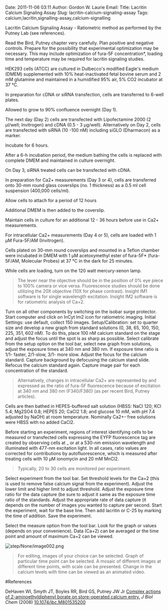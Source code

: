 Date: 2011-11-06 03:11
Author: Gordon W. Laurie
Email: 
Title: Lacritin Calcium Signaling Assay
Slug: lacritin-calcium-signaling-assay
Tags: calcium,lacritin,signalling-assay,calcium-signalling

Lacritin Calcium Signaling Assay - Ratiometric method as performed by the Putney Lab (see references).









Read the Bird, Putney chapter very carefully.  Plan positive and negative controls.  Prepare for the possibility that experimental optimization may be necessary.  This may include optimization of fura-5F concentration*, loading time and temperature may be required for lacritin signaling studies.



HEK293 cells (ATCC) are cultured in Dulbecco's modified Eagle's medium (DMEM) supplemented with 10% heat-inactivated fetal bovine serum and 2 mM glutamine and maintained in a humidified 95% air, 5% CO2 incubator at 37 °C.



In preparation for cDNA or siRNA transfection, cells are transferred to 6-well plates.



Allowed to grow to 90% confluence overnight (Day 1).



The next day (Day 2) cells are transfected with Lipofectamine 2000 (2 µl/well; Invitrogen) and cDNA (0.5 - 3 µg/well).  Alternatively on Day 2, cells are transfected with siRNA (10 -100 nM) including siGLO (Dharmacon) as a marker. 



Incubate for 6 hours.



After a 6-h incubation period, the medium bathing the cells is replaced with complete DMEM and maintained in culture overnight.



On Day 3, siRNA treated cells can be transfected with cDNA. 



In preparation for Ca2+ measurements (Day 3 or 4), cells are transferred onto 30-mm round glass coverslips (no. 1 thickness) as a 0.5 ml cell suspension (400,000 cells/ml).



Allow cells to attach for a period of 12 hours



Additional DMEM is then added to the coverslip.



Maintain cells in culture for an additional 12 - 36 hours before use in Ca2+ measurements.



For intracellular Ca2+ measurements (Day 4 or 5), cells are loaded with 1 µM Fura-5F/AM (Invitrogen). 



Cells plated on 30-mm round coverslips and mounted in a Teflon chamber were incubated in DMEM with 1 µM acetoxymethyl ester of fura-5F* (fura-5F/AM, Molecular Probes) at 37 °C in the dark for 25 minutes.



While cells are loading, turn on the 120 watt mercury-xenon lamp. 


>The lever near the objective should be in the position of 0% eye piece  to 100% camera or vice versa.  Fluorescence studies should be done utilizing the 20X objective (10X for phase contrast).  Insight IM1 software is for single wavelength excitation. Insight IM2 software is for ratiometric analysis of Ca+2.


Turn on all other components by switching on the isobar surge protector.  Start computer and click on InCyt Im2 icon for ratiometric imaging. Initial Settings: use default, collect 150 images.  Setup/Calibration: set <frame size> to quarter size and develop a new graph from standard solutions (0, 38, 65, 100, 150, 225, 351, 602 nM). To do this, place 100 nM calcium standard on the stage and adjust the focus until the spot is as sharp as possible.  Select calibrate from the setup option on the tool bar, select new graph from solutions, adjust the exposure times at 340 nm and 380 nm.  If exposure time ratio is 1/1- faster, 2/1-slow, 3/1- more slow.  Adjust the focus for the calcium standard.  Capture background by defocusing the calcium stand slide.  Refocus the calcium standard again.  Capture image pair for each concentration of the standard.  


>Alternatively, changes in intracellular Ca2+ are represented by and expressed as the ratio of fura-5F fluorescence because of excitation at 340 nm and 380 nm (F340/F380) (as per recent Bird, Putney articles).


Cells are then bathed in HEPES-buffered salt solution (HBSS: NaCl 120; KCl 5.4; Mg2SO4 0.8; HEPES 20; CaCl2 1.8; and glucose 10 mM, with pH 7.4 adjusted by NaOH) at room temperature. Nominally Ca2+- free solutions were HBSS with no added CaCl2. 



Before starting an experiment, regions of interest identifying cells to be measured or transfected cells expressing the EYFP fluorescence tag are created by observing cells at _ or at a 530-nm emission wavelength and illuminated with 477-nm excitation light. In all cases, ratio values are corrected for contributions by autofluorescence, which is measured after treating cells with 10 µM ionomycin and 20 mM MnCl2.


>Typically, 20 to 30 cells are monitored per experiment. 


Select experiment from the tool bar.  Set threshold levels for the Ca+2 (this is used to remove false calcium signal from the experiment).  Adjust the lower limit and higher limit to adjust threshold.  Adjust the exposure time ratio for the data capture (be sure to adjust it same as the exposure time ratio of the standards.  Adjust the appropriate rate of data capture (it depends on the number of images you wanted to capture per second.  Start the experiment, wait for the base line.  Then add lacritin or C-25 by marking the time of addition.  Save the experiment.



Select the measure option from the tool bar. Look for the graph or values (depends on your convenience).  Data (Ca+2) can be averaged or the time point and amount of maximum Ca+2 can be viewed.

![step/None/image002.png](/images/step/None/image002.png)


>For editing, images of your choice can be selected. Graph of particular time point can be selected.  A mosaic of different images at different time points, with scale can be presented.  Change in the calcium levels with time can be viewed as an animated video.




#References


DeHaven WI, Smyth JT, Boyles RR, Bird GS, Putney JW Jr [Complex actions of 2-aminoethyldiphenyl borate on store-operated calcium entry.](http://dx.doi.org/10.1074/jbc.M801535200) _J Biol Chem_ (2008)
[10.1074/jbc.M801535200](http://dx.doi.org/10.1074/jbc.M801535200)





